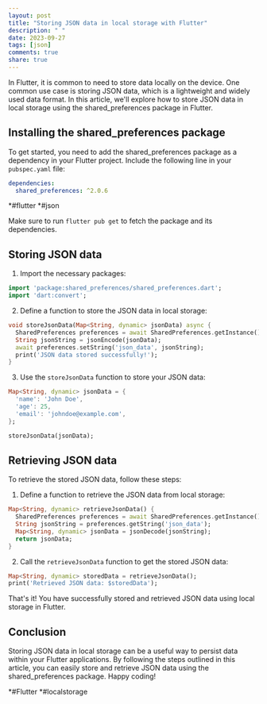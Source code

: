 ```yaml
---
layout: post
title: "Storing JSON data in local storage with Flutter"
description: " "
date: 2023-09-27
tags: [json]
comments: true
share: true
---
```


In Flutter, it is common to need to store data locally on the device. One common use case is storing JSON data, which is a lightweight and widely used data format. In this article, we'll explore how to store JSON data in local storage using the shared_preferences package in Flutter.

## Installing the shared_preferences package

To get started, you need to add the shared_preferences package as a dependency in your Flutter project. Include the following line in your `pubspec.yaml` file:

```yaml
dependencies:
  shared_preferences: ^2.0.6
```
*#flutter *#json

Make sure to run `flutter pub get` to fetch the package and its dependencies.

## Storing JSON data

1. Import the necessary packages:

```dart
import 'package:shared_preferences/shared_preferences.dart';
import 'dart:convert';
```

2. Define a function to store the JSON data in local storage:

```dart
void storeJsonData(Map<String, dynamic> jsonData) async {
  SharedPreferences preferences = await SharedPreferences.getInstance();
  String jsonString = jsonEncode(jsonData);
  await preferences.setString('json_data', jsonString);
  print('JSON data stored successfully!');
}
```

3. Use the `storeJsonData` function to store your JSON data:

```dart
Map<String, dynamic> jsonData = {
  'name': 'John Doe',
  'age': 25,
  'email': 'johndoe@example.com',
};

storeJsonData(jsonData);
```

## Retrieving JSON data

To retrieve the stored JSON data, follow these steps:

1. Define a function to retrieve the JSON data from local storage:

```dart
Map<String, dynamic> retrieveJsonData() {
  SharedPreferences preferences = await SharedPreferences.getInstance();
  String jsonString = preferences.getString('json_data');
  Map<String, dynamic> jsonData = jsonDecode(jsonString);
  return jsonData;
}
```

2. Call the `retrieveJsonData` function to get the stored JSON data:

```dart
Map<String, dynamic> storedData = retrieveJsonData();
print('Retrieved JSON data: $storedData');
```

That's it! You have successfully stored and retrieved JSON data using local storage in Flutter.

## Conclusion

Storing JSON data in local storage can be a useful way to persist data within your Flutter applications. By following the steps outlined in this article, you can easily store and retrieve JSON data using the shared_preferences package. Happy coding!

*#Flutter *#localstorage